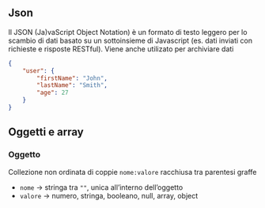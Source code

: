 ## Json
Il JSON (Ja)vaScript Object Notation) è un formato di testo leggero per lo scambio di dati basato su un sottoinsieme di Javascript (es. dati inviati con richieste e risposte RESTful). Viene anche utilizato per archiviare dati

```json
{
	"user": {
		"firstName": "John",
		"lastName": "Smith",
		"age": 27
	}
}
```

## Oggetti e array
### Oggetto
Collezione non ordinata di coppie `nome:valore` racchiusa tra parentesi graffe
- `nome` → stringa tra `""`, unica all’interno dell’oggetto
- `valore` → numero, stringa, booleano, null, array, object


